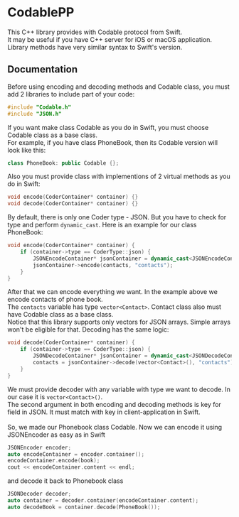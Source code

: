 # CodablePP
This C++ library provides with Codable protocol from Swift.<br>
It may be useful if you have C++ server for iOS or macOS application.<br>
Library methods have very similar syntax to Swift's version.
## Documentation
Before using encoding and decoding methods and Codable class, you must add 2 libraries to include part of your code:<br>
```c++
#include "Codable.h"
#include "JSON.h"
```
If you want make class Codable as you do in Swift, you must choose Codable class as a base class.<br>
For example, if you have class PhoneBook, then its Codable version will look like this:<br>
```c++
class PhoneBook: public Codable {};
```
Also you must provide class with implementions of 2 virtual methods as you do in Swift:<br>
```c++
void encode(CoderContainer* container) {}
void decode(CoderContainer* container) {}
```
By default, there is only one Coder type - JSON. But you have to check for type and perform `dynamic_cast`.
Here is an example for our class PhoneBook:
```c++
void encode(CoderContainer* container) {
    if (container->type == CoderType::json) {
        JSONEncodeContainer* jsonContainer = dynamic_cast<JSONEncodeContainer*>(container);
        jsonContainer->encode(contacts, "contacts");
    }
}
```
After that we can encode everything we want. In the example above we encode contacts of phone book.<br>
The `contacts` variable has type `vector<Contact>`. Contact class also must have Codable class as a base class.<br>
Notice that this library supports only vectors for JSON arrays. Simple arrays won't be eligible for that.
Decoding has the same logic:
```c++
void decode(CoderContainer* container) {
    if (container->type == CoderType::json) {
        JSONDecodeContainer* jsonContainer = dynamic_cast<JSONDecodeContainer*>(container);
        contacts = jsonContainer->decode(vector<Contact>(), "contacts");
    }
}
```
We must provide decoder with any variable with type we want to decode. In our case it is `vector<Contact>()`.<br>
The second argument in both encoding and decoding methods is key for field in JSON. It must match with key in client-application in Swift.<br><br>
So, we made our Phonebook class Codable. Now we can encode it using JSONEncoder as easy as in Swift
```c++
JSONEncoder encoder;
auto encodeContainer = encoder.container();
encodeContainer.encode(book);
cout << encodeContainer.content << endl;
```
and decode it back to Phonebook class
```c++
JSONDecoder decoder;
auto container = decoder.container(encodeContainer.content);
auto decodeBook = container.decode(PhoneBook());
```
